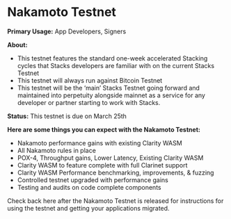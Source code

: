 # Nakamoto Testnet

**Primary Usage:** App Developers, Signers

**About:**

* This testnet features the standard one-week accelerated Stacking cycles that Stacks developers are familiar with on the current Stacks Testnet
* This testnet will always run against Bitcoin Testnet
* This testnet will be the ‘main’ Stacks Testnet going forward and maintained into perpetuity alongside mainnet as a service for any developer or partner starting to work with Stacks.

**Status:** This testnet is due on March 25th

**Here are some things you can expect with the Nakamoto Testnet:**

* Nakamoto performance gains with existing Clarity WASM
* All Nakamoto rules in place
* POX-4, Throughput gains, Lower Latency, Existing Clarity WASM
* Clarity WASM to feature complete with full Clarinet support
* Clarity WASM Performance benchmarking, improvements, & fuzzing
* Controlled testnet upgraded with performance gains
* Testing and audits on code complete components

Check back here after the Nakamoto Testnet is released for instructions for using the testnet and getting your applications migrated.
